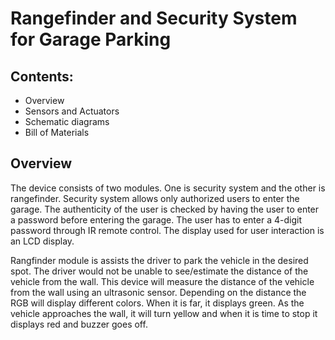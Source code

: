 # Rangefinder and Security System for Garage Parking
## Contents:
- Overview
- Sensors and Actuators
- Schematic diagrams
- Bill of Materials

## Overview
The device consists of two modules. One is security system and the other is rangefinder. Security system allows only authorized users to enter the garage. The authenticity of the user is checked by having the user to enter a password before entering the garage. The user has to enter a 4-digit password through IR remote control. The display used for user interaction is an LCD display.

Rangfinder module is assists the driver to park the vehicle in the desired spot. The driver would not be unable to see/estimate the distance of the vehicle from the wall. This device will measure the distance of the vehicle from the wall using an ultrasonic sensor. Depending on the distance the RGB will display different colors. When it is far, it displays green. As the vehicle approaches the wall, it will turn yellow and when it is time to stop it displays red and buzzer goes off. 
